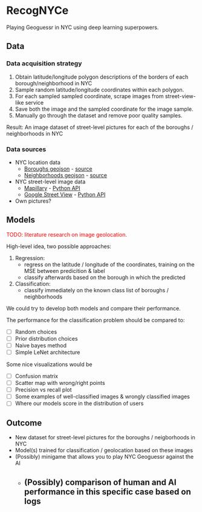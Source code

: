 # RecogNYCe

Playing Geoguessr in NYC using deep learning superpowers.

## Data

### Data acquisition strategy

1. Obtain latitude/longitude polygon descriptions of the borders of each borough/neighborhood in NYC
2. Sample random latitude/longitude coordinates within each polygon.
3. For each sampled sampled coordinate, scrape images from street-view-like service
4. Save both the image and the sampled coordinate for the image sample.
5. Manually go through the dataset and remove poor quality samples.

Result: An image dataset of street-level pictures for each of the boroughs / neighborhoods in NYC

### Data sources

- NYC location data
  - [Boroughs geojson](./data/location/nyc_boroughs.geojson) - [source](https://github.com/codeforgermany/click_that_hood/blob/main/public/data/new-york-city-boroughs.geojson)
  - [Neighborhoods geojson](./data/location/nyc_neighborhoods.geojson) - [source](https://github.com/veltman/snd3/blob/master/data/nyc-neighborhoods.geo.json)
- NYC street-level image data
  - [Mapillary](https://www.mapillary.com/) - [Python API](https://pypi.org/project/mapillary/)
  - [Google Street View](https://www.google.com/streetview/) - [Python API](https://pypi.org/project/google-streetview/)
- Own pictures?

## Models

<p style="color: red;">TODO: literature research on image geolocation.</p>

High-level idea, two possible approaches:

1. Regression:
   - regress on the latitude / longitude of the coordinates, training on the MSE between predicition & label
   - classify afterwards based on the borough in which the predicted
2. Classification:
   - classify immediately on the known class list of boroughs / neighborhoods

We could try to develop both models and compare their performance.

The performance for the classification problem should be compared to:

- [ ] Random choices
- [ ] Prior distribution choices
- [ ] Naive bayes method
- [ ] Simple LeNet architecture

Some nice visualizations would be

- [ ] Confusion matrix
- [ ] Scatter map with wrong/right points
- [ ] Precision vs recall plot
- [ ] Some examples of well-classified images & wrongly classified images
- [ ] Where our models score in the distribution of users

## Outcome

- New dataset for street-level pictures for the boroughs / neigborhoods in NYC
- Model(s) trained for classification / geolocation based on these images
- (Possibly) minigame that allows you to play NYC Geoguessr against the AI
  - ## (Possibly) comparison of human and AI performance in this specific case based on logs

